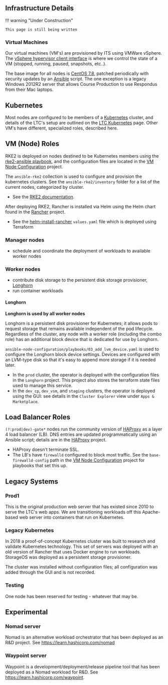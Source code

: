 ## Infrastructure Details

!!! warning "Under Construction"

    This page is still being written


### Virtual Machines

Our virtual machines (VM's) are provisioned by ITS using VMWare vSphere. The [vSphere hypervisor client interface](https://vcsa01.tis.bcit.ca/) is where we control the state of a VM (stopped, running, paused, snapshots, etc..).

The base image for all nodes is [CentOS 7.8](https://www.centos.org/download/), patched periodically with security updates by an [Ansible](https://docs.ansible.com/ansible/latest/user_guide/index.html) script. The one exception is a legacy Windows 2012R2 server that allows Course Production to use Respondus from their Mac laptops.


## Kubernetes

Most nodes are configured to be members of a [Kubernetes](https://kubernetes.io/docs/home/) cluster, and details of the LTC's setup are outlined on the [LTC Kubernetes](../1_kubernetes/index.md) page. Other VM's have different, specialized roles, described here.

## VM (Node) Roles

RKE2 is deployed on nodes destined to be Kubernetes members using the [rke2-ansible playbook](https://github.com/rancherfederal/rke2-ansible), and the configuration files are located in the [VM Node Configuration](https://issues.ltc.bcit.ca/ltc-infrastructure/vm-node-configuration) project.


The `ansible-rke2` collection is used to configure and provision the kubernetes clusters. See the `ansible-rke2/inventory` folder for a list of the current nodes, categorized by cluster.

* See the [RKE2 documentation](https://docs.rke2.io/).

After deploying RKE2, Rancher is installed via Helm using the Helm chart found in the [Rancher](https://issues.ltc.bcit.ca/ltc-infrastructure/rancher) project.

* See the [helm-install-rancher](helm-install-rancher) `values.yaml` file which is deployed using Terraform


### Manager nodes

- schedule and coordinate the deployment of workloads to available worker nodes


### Worker nodes

- contribute disk storage to the persistent disk storage provisioner, [Longhorn](https://www.longhorn.io)
- run container workloads

#### Longhorn

**Longhorn is used by all worker nodes**

Longhorn is a persistent disk provisioner for Kubernetes; it allows pods to request storage that remains available independent of the pod lifecycle. Regardless of the cluster, any node with a worker role (including the combo role) has an additional block device that is dedicated for use by Longhorn.

`ansible-node-configuration/playbooks/03_add_lvm_device.yaml` is used to configure the Longhorn block device settings. Devices are configured with an LVM-type disk so that it's easy to append more storage if it is needed later.

* In the `prod` cluster, the operator is deployed with the configuration files in the `Longhorn` project. This project also stores the terraform state files used to manage this service.
* In the `dev_cp`, `dev_vsm`, and `staging` clusters, the operator is deployed using the GUI: see details in the `Cluster Explorer` view under `Apps & Marketplace`.



## Load Balancer Roles

`(?:prod|dev)-gate*` nodes run the community version of [HAProxy](http://www.haproxy.org/) as a layer 4 load balancer (LB). DNS entries are updated programmatically using an Ansible script; details are in the [HAProxy](https://issues.ltc.bcit.ca/ltc-infrastructure/haproxy) project.

* HAProxy doesn't terminate SSL.
* The LB's have `firewalld` configured to block most traffic. See the `base-firewalld-config` path in the [VM Node Configuration](https://issues.ltc.bcit.ca/ltc-infrastructure/vm-node-configuration) project for playbooks that set this up.


## Legacy Systems

### Prod1

This is the original production web server that has existed since 2010 to serve the LTC's web apps. We are transitioning workloads off this Apache-based web server into containers that run on Kubernetes.

### Legacy Kubernetes

In 2018 a proof-of-concept Kubernetes cluster was built to research and validate Kubernetes technology. This set of servers was deployed with an old version of Rancher that uses Docker engine to run workloads. StorageOS was deployed as a persistent storage provisioner.

The cluster was installed without configuration files; all configuration was added through the GUI and is not recorded.


### Testing

One node has been reserved for testing - whatever that may be.


## Experimental

### Nomad server

Nomad is an alternative workload orchestrator that has been deployed as an R&D project. See https://learn.hashicorp.com/nomad


### Waypoint server

Waypoint is a development/deployment/release pipeline tool that has been deployed as a Nomad workload for R&D. See https://learn.hashicorp.com/waypoint.